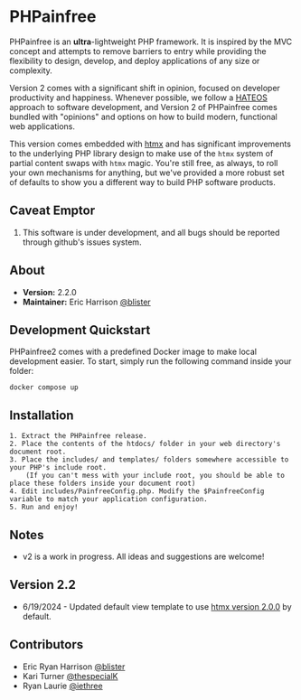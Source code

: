 PHPainfree
==========

PHPainfree is an **ultra**-lightweight PHP framework. It is inspired by the
MVC concept and attempts to remove barriers to entry while providing the
flexibility to design, develop, and deploy applications of any size or
complexity.

Version 2 comes with a significant shift in opinion, focused on developer
productivity and happiness. Whenever possible, we follow a [HATEOS](https://en.wikipedia.org/wiki/HATEOAS)
approach to software development, and Version 2 of PHPainfree comes bundled
with "opinions" and options on how to build modern, functional web applications.

This version comes embedded with [htmx](https://htmx.org) and has significant
improvements to the underlying PHP library design to make use of the `htmx` 
system of partial content swaps with `htmx` magic. You're still free, as always,
to roll your own mechanisms for anything, but we've provided a more robust
set of defaults to show you a different way to build PHP software products.

Caveat Emptor
-------------

1. This software is under development, and all bugs should be reported through github's issues system.


About
-----
+ **Version:** 2.2.0
+ **Maintainer:** Eric Harrison [@blister](https://github.com/blister)

Development Quickstart
----------------------
PHPainfree2 comes with a predefined Docker image to make local development easier.
To start, simply run the following command inside your folder:
```console
docker compose up
```

Installation
------------
	1. Extract the PHPainfree release.
	2. Place the contents of the htdocs/ folder in your web directory's document root.
	3. Place the includes/ and templates/ folders somewhere accessible to your PHP's include root.
		(If you can't mess with your include root, you should be able to place these folders inside your document root)
	4. Edit includes/PainfreeConfig.php. Modify the $PainfreeConfig variable to match your application configuration.
	5. Run and enjoy!


Notes
-----
- v2 is a work in progress. All ideas and suggestions are welcome!

Version 2.2 
-----------
- 6/19/2024 - Updated default view template to use [htmx version 2.0.0](https://htmx.org/posts/2024-06-17-htmx-2-0-0-is-released/) by default.

Contributors
------------
- Eric Ryan Harrison [@blister](https://github.com/blister)
- Kari Turner [@thespecialK](https://github.com/thespecialK)
- Ryan Laurie [@iethree](https://github.com/iethree)
